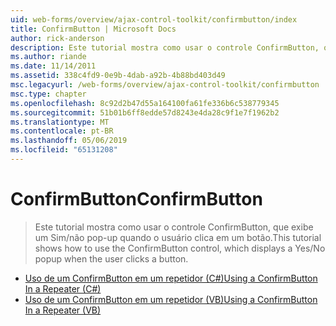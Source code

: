 ```yaml
---
uid: web-forms/overview/ajax-control-toolkit/confirmbutton/index
title: ConfirmButton | Microsoft Docs
author: rick-anderson
description: Este tutorial mostra como usar o controle ConfirmButton, que exibe um Sim/não pop-up quando o usuário clica em um botão.
ms.author: riande
ms.date: 11/14/2011
ms.assetid: 338c4fd9-0e9b-4dab-a92b-4b88bd403d49
msc.legacyurl: /web-forms/overview/ajax-control-toolkit/confirmbutton
msc.type: chapter
ms.openlocfilehash: 8c92d2b47d55a164100fa61fe336b6c538779345
ms.sourcegitcommit: 51b01b6ff8edde57d8243e4da28c9f1e7f1962b2
ms.translationtype: MT
ms.contentlocale: pt-BR
ms.lasthandoff: 05/06/2019
ms.locfileid: "65131208"
---
```

# <a name="confirmbutton"></a><span data-ttu-id="c52f3-103">ConfirmButton</span><span class="sxs-lookup"><span data-stu-id="c52f3-103">ConfirmButton</span></span>

> <span data-ttu-id="c52f3-104">Este tutorial mostra como usar o controle ConfirmButton, que exibe um Sim/não pop-up quando o usuário clica em um botão.</span><span class="sxs-lookup"><span data-stu-id="c52f3-104">This tutorial shows how to use the ConfirmButton control, which displays a Yes/No popup when the user clicks a button.</span></span>

- [<span data-ttu-id="c52f3-105">Uso de um ConfirmButton em um repetidor (C#)</span><span class="sxs-lookup"><span data-stu-id="c52f3-105">Using a ConfirmButton In a Repeater (C#)</span></span>](using-a-confirmbutton-in-a-repeater-cs.md)
- [<span data-ttu-id="c52f3-106">Uso de um ConfirmButton em um repetidor (VB)</span><span class="sxs-lookup"><span data-stu-id="c52f3-106">Using a ConfirmButton In a Repeater (VB)</span></span>](using-a-confirmbutton-in-a-repeater-vb.md)
